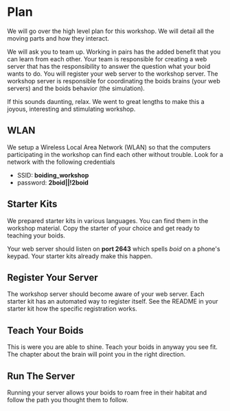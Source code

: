 # Plan
We will go over the high level plan for this workshop. We will detail all the
moving parts and how they interact.

We will ask you to team up. Working in pairs has the added benefit that you can
learn from each other. Your team is responsible for creating a web server that
has the responsibility to answer the question what your boid wants to do. You
will register your web server to the workshop server. The workshop server is
responsible for coordinating the boids brains (your web servers) and the boids
behavior (the simulation).

If this sounds daunting, relax. We went to great lengths to make this a joyous,
interesting and stimulating workshop.

## WLAN
We setup a Wireless Local Area Network (WLAN) so that the computers participating
in the workshop can find each other without trouble. Look for a network with
the following credentials

* SSID: **boiding_workshop**
* password: **2boid||!2boid**

## Starter Kits
We prepared starter kits in various languages. You can find them in the workshop
material. Copy the starter of your choice and get ready to teaching your boids.

Your web server should listen on **port 2643** which spells _boid_ on a phone's
keypad. Your starter kits already make this happen.

## Register Your Server
The workshop server should become aware of your web server. Each starter kit has
an automated way to register itself. See the README in your starter kit how the
specific registration works.

## Teach Your Boids
This is were you are able to shine. Teach your boids in anyway you see fit. The
chapter about the brain will point you in the right direction.

## Run The Server
Running your server allows your boids to roam free in their habitat and follow
the path you thought them to follow.
